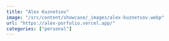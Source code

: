 ```yaml
---
title: "Alex Kuznetsov"
image: "/src/content/showcase/_images/alex-kuznetsov.webp"
url: "https://alex-porfolio.vercel.app/"
categories: ["personal"]
---
```

